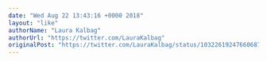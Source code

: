 ```yaml
---
date: "Wed Aug 22 13:43:16 +0000 2018"
layout: "like"
authorName: "Laura Kalbag"
authorUrl: "https://twitter.com/LauraKalbag"
originalPost: "https://twitter.com/LauraKalbag/status/1032261924766068736"
---
```

